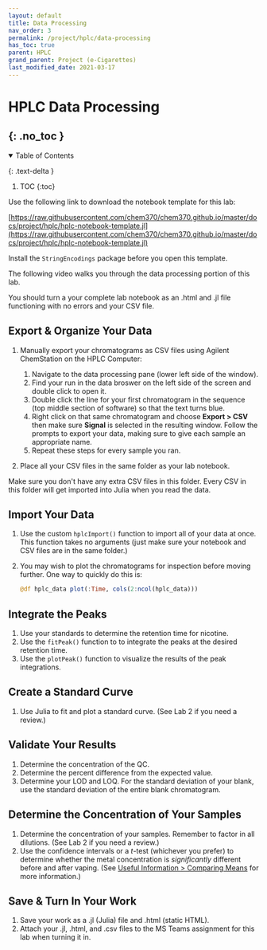 ```yaml
---
layout: default
title: Data Processing
nav_order: 3
permalink: /project/hplc/data-processing
has_toc: true
parent: HPLC
grand_parent: Project (e-Cigarettes)
last_modified_date: 2021-03-17
---
```


# HPLC Data Processing 
{: .no_toc  }
----

<details open markdown="block">
  <summary>
  Table of Contents
  </summary>

  {: .text-delta }
1. TOC
{:toc}
</details>

Use the following link to download the notebook template for this lab:

[https://raw.githubusercontent.com/chem370/chem370.github.io/master/docs/project/hplc/hplc-notebook-template.jl](https://raw.githubusercontent.com/chem370/chem370.github.io/master/docs/project/hplc/hplc-notebook-template.jl)


<div class = "tip">
Install the <code>StringEncodings</code> package before you open this template.
</div>

The following video walks you through the data processing portion of this lab.

<!-- *Having trouble viewing this video?  Click [here](https://wcu.hosted.panopto.com/Panopto/Pages/Viewer.aspx?id=aedc7087-71e6-4069-b131-ace6011333a6) to view it on Panopto instead.*

<iframe src="https://wcu.hosted.panopto.com/Panopto/Pages/Embed.aspx?id=bb4bb7a4-7260-4f97-9ec6-ac6300e32d3d&autoplay=false&offerviewer=true&showtitle=true&showbrand=false&start=0&interactivity=all" height="405" width="720" frameBorder = "0" style="border: 0px solid #464646; display: block; margin: 15px;" allowfullscreen allow="autoplay"></iframe> -->

<div class = "tip">
You should turn a your complete lab notebook as an .html and .jl file functioning with no errors and your CSV file.
</div>

## Export & Organize Your Data

1. Manually export your chromatograms as CSV files using Agilent ChemStation on the HPLC Computer:

    1. Navigate to the data processing pane (lower left side of the window).
    1. Find your run in the data broswer on the left side of the screen and double click to open it.
    1. Double click the line for your first chromatogram in the sequence (top middle section of software) so that the text turns blue.
    1. Right click on that same chromatogram and choose **Export > CSV** then make sure **Signal** is selected in the resulting window.  Follow the prompts to export your data, making sure to give each sample an appropriate name.
    1. Repeat these steps for every sample you ran.
    
1. Place all your CSV files in the same folder as your lab notebook.

<div class = "tip">
Make sure you don't have any extra CSV files in this folder.  Every CSV in this folder will get imported into Julia when you read the data.
</div>

<!-- 1. Move all your .D data folders onto NEON and then into your lab notebooks folder. 
1. Use ChemStation or OpenChrom to export CSVs of your chromatograms. -->

## Import Your Data

1. Use the custom `hplcImport()` function to import all of your data at once.  This function takes no arguments (just make sure your notebook and CSV files are in the same folder.)
1. You may wish to plot the chromatograms for inspection before moving further.  One way to quickly do this is:

    ```julia
    @df hplc_data plot(:Time, cols(2:ncol(hplc_data)))
    ```

## Integrate the Peaks

1. Use your standards to determine the retention time for nicotine.
1. Use the `fitPeak()` function to to integrate the peaks at the desired retention time.  
1. Use the `plotPeak()` function to visualize the results of the peak integrations.

## Create a Standard Curve

1. Use Julia to fit and plot a standard curve.  (See Lab 2 if you need a review.)

## Validate Your Results

1. Determine the concentration of the QC.
1. Determine the percent difference from the expected value.
1. Determine your LOD and LOQ.  For the standard deviation of your blank, use the standard deviation of the entire blank chromatogram.

## Determine the Concentration of Your Samples

1. Determine the concentration of your samples.  Remember to factor in all dilutions.  (See Lab 2 if you need a review.)
1. Use the confidence intervals or a *t*-test (whichever you prefer) to determine whether the metal concentration is *significantly* different before and after vaping. (See [Useful Information > Comparing Means]({{site.url}}/useful-info/statistics#comparing-means) for more information.)

## Save & Turn In Your Work

1. Save your work as a .jl (Julia) file and .html (static HTML).
1. Attach your .jl, .html, and .csv files to the MS Teams assignment for this lab when turning it in.
